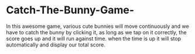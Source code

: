 # Catch-The-Bunny-Game-
In this awesome game, various cute bunnies will move continuously and we have to catch the bunny by clicking it, as long as we tap on it correctly, the score goes up and it will run against time. when the time is up it will stop automatically and display our total score. 

